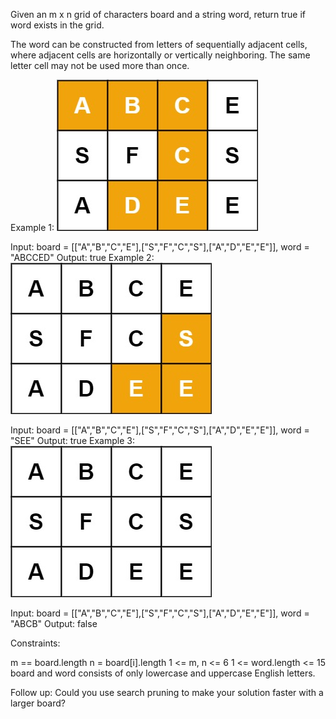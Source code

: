 Given an m x n grid of characters board and a string word, return true if word exists in the grid.

The word can be constructed from letters of sequentially adjacent cells, where adjacent cells are horizontally or vertically neighboring. The same letter cell may not be used more than once.

Example 1:
![e1](./e1.png)

Input: board = [["A","B","C","E"],["S","F","C","S"],["A","D","E","E"]], word = "ABCCED"
Output: true
Example 2:
![e2](./e2.png)

Input: board = [["A","B","C","E"],["S","F","C","S"],["A","D","E","E"]], word = "SEE"
Output: true
Example 3:
![e3](./e3.png)

Input: board = [["A","B","C","E"],["S","F","C","S"],["A","D","E","E"]], word = "ABCB"
Output: false

Constraints:

m == board.length
n = board[i].length
1 <= m, n <= 6
1 <= word.length <= 15
board and word consists of only lowercase and uppercase English letters.

Follow up: Could you use search pruning to make your solution faster with a larger board?
